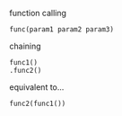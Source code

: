 function calling
```
func(param1 param2 param3)
```

chaining
```
func1()
.func2()
```
equivalent to...
```
func2(func1())
```

